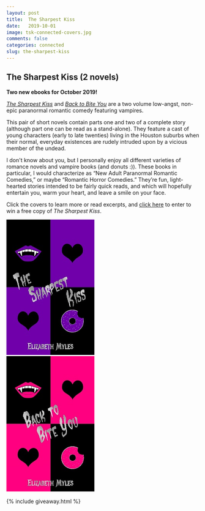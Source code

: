 ```yaml
---
layout: post
title:  The Sharpest Kiss
date:   2019-10-01
image: tsk-connected-covers.jpg
comments: false
categories: connected
slug: the-sharpest-kiss
---
```

    
## The Sharpest Kiss (2 novels)

**Two new ebooks for October 2019!**

[*The Sharpest Kiss*][tsk] and [*Back to Bite You*][btby] are a two volume low-angst, non-epic paranormal romantic comedy featuring vampires.  

This pair of short novels contain parts one and two of a complete story (although part one can be read as a stand-alone). They feature a cast of young characters (early to late twenties) living in the Houston suburbs when their normal, everyday existences are rudely intruded upon by a vicious member of the undead.

I don't know about you, but I personally enjoy all different varieties of romance novels and vampire books (and donuts :)). These books in particular, I would characterize as “New Adult Paranormal Romantic Comedies,” or maybe “Romantic Horror Comedies.” They’re fun, light-hearted stories intended to be fairly quick reads, and which will hopefully entertain you, warm your heart, and leave a smile on your face.

Click the covers to learn more or read excerpts, and [click here][giveaway] to enter to win a free copy of *The Sharpest Kiss*.

<div class="box">
	<div class="row uniform 50%">
		<div class="col-4"><span class="image fit"><a href="/novels/the-sharpest-kiss/"><img src="/images/tsk-cover-small.jpg" alt="The Sharpest Kiss" /></a></span></div>
	<div class="col-4"><span class="image fit"><a href="/novels/back-to-bite-you/"><img src="/images/btby-cover-small.jpg" alt="Back to Bite You" /></a></span></div>
	</div>
</div>

{% include giveaway.html %}<br />

[tsk]:/novels/the-sharpest-kiss/
[btby]:/novels/back-to-bite-you/
[giveaway]:https://www.goodreads.com/giveaway/show/298607-the-sharpest-kiss
								